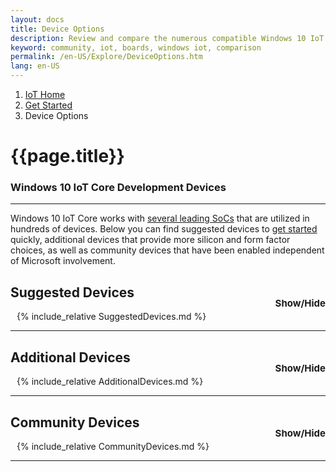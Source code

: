 ```yaml
---
layout: docs
title: Device Options
description: Review and compare the numerous compatible Windows 10 IoT Core development boards
keyword: community, iot, boards, windows iot, comparison
permalink: /en-US/Explore/DeviceOptions.htm
lang: en-US
---
```

<style>
.sectionControls
{
	font-size:15px;
	float:right;
	position:relative;
	top:20px;
}
.sectionControls a
{
	padding-left: 10px;
}
.section {
	padding-left: 10px;
}
</style>

<ol class="breadcrumb">
  <li>
    <a href="https://developer.microsoft.com/en-us/windows/iot">IoT Home</a>
  </li>
  <li>
    <a href="{{site.baseurl}}/{{page.lang}}/GetStarted">Get Started</a>
  </li>
  <li class="active">Device Options</li>
</ol>

<h1 class="page-title">{{page.title}}</h1>

<h3>Windows 10 IoT Core Development Devices</h3>
<hr>
<p>Windows 10 IoT Core works with <a href="{{site.baseurl}}/{{page.lang}}/explore/SoC">several leading SoCs</a> that are utilized in hundreds of devices. Below you can find suggested devices to <a href="{{site.baseurl}}/{{page.lang}}/GetStarted">get started</a> quickly, additional devices that provide more silicon and form factor choices, as well as community devices that have been enabled independent of Microsoft involvement. </p>

<h2> <a onClick="toggleSection('SuggestedDevices');return false;">Suggested Devices </a>
	<div class="sectionControls">
		<a class="sectionToggle" onClick="toggleSection('SuggestedDevices');return false;">Show/Hide</a>
	</div>
</h2>
<div class="SuggestedDevices section" markdown="1">
{% include_relative SuggestedDevices.md %}
</div>
<hr>
<h2> <a onClick="toggleSection('AdditionalDevices');return false;">Additional Devices </a>
	<div class="sectionControls">
		<a class="sectionToggle" onClick="toggleSection('AdditionalDevices');return false;">Show/Hide</a>
	</div>
</h2>
<div class="AdditionalDevices section" markdown="1">
{% include_relative AdditionalDevices.md %}
</div>
<hr>
<h2> <a onClick="toggleSection('CommunityDevices');return false;">Community Devices </a>
	<div class="sectionControls">
		<a class="sectionToggle" onClick="toggleSection('CommunityDevices');return false;">Show/Hide</a>
	</div>
</h2>
<div class="CommunityDevices section" markdown="1">
{% include_relative CommunityDevices.md %}
</div>
<hr>

<script>
		function toggleSection(section) {
			$("."+section+".section").toggle('slow');
		}

		function contribute(section) {			
			var pagePath="{{site.repositoryurl}}{{page.path}}";
			var url = pagePath.replace("Explore", "Explore/" + section); 
		  	var win = window.open(url, '_blank');
  			win.focus();
		}

		window.onload = function() { 
			$(".javascriptWarn").hide();
			$(".searchTools").show();
      		if(window.location.hash) {
				$(location.hash).parent().show();
				window.scrollTo(0, $(location.hash).offset().top);
			  }
		}
</script>
